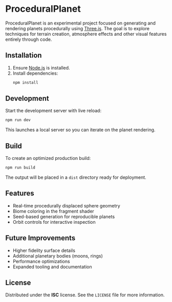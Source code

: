 # ProceduralPlanet

ProceduralPlanet is an experimental project focused on generating and rendering planets procedurally using [Three.js](https://threejs.org/). The goal is to explore techniques for terrain creation, atmosphere effects and other visual features entirely through code.

## Installation

1. Ensure [Node.js](https://nodejs.org/) is installed.
2. Install dependencies:
   ```sh
   npm install
   ```

## Development

Start the development server with live reload:
```sh
npm run dev
```
This launches a local server so you can iterate on the planet rendering.

## Build

To create an optimized production build:
```sh
npm run build
```
The output will be placed in a `dist` directory ready for deployment.

## Features

- Real-time procedurally displaced sphere geometry
- Biome coloring in the fragment shader
- Seed-based generation for reproducible planets
- Orbit controls for interactive inspection

## Future Improvements

- Higher fidelity surface details
- Additional planetary bodies (moons, rings)
- Performance optimizations
- Expanded tooling and documentation

## License

Distributed under the **ISC** license. See the `LICENSE` file for more information.
